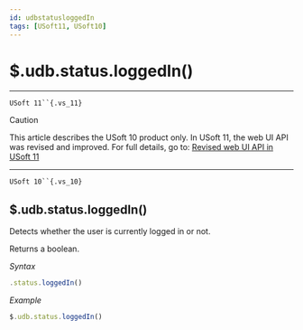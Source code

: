 ```yaml
---
id: udbstatusloggedIn
tags: [USoft11, USoft10]
---
```

# $.udb.status.loggedIn()



----

`USoft 11``{.vs_11}`

> [!CAUTION]
> This article describes the USoft 10 product only.
> In USoft 11, the web UI API was revised and improved. For full details, go to:
> [Revised web UI API in USoft 11](/docs/Web_and_app_UIs/UDB_udb/Revised_web_UI_API_in_USoft_11.md)

----

`USoft 10``{.vs_10}`

## **$.udb.status.loggedIn()**

Detects whether the user is currently logged in or not.

Returns a boolean.

*Syntax*

```js
.status.loggedIn()
```

*Example*

```js
$.udb.status.loggedIn()
```

 